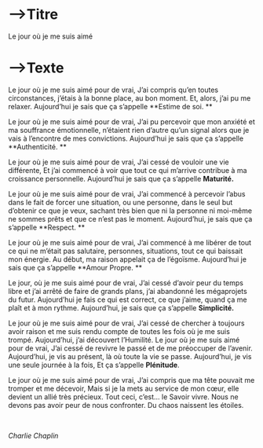 # -->Titre

Le jour où je me suis aimé



# -->Texte

Le jour où je me suis aimé pour de vrai, J’ai compris qu’en toutes circonstances, j’étais à la bonne place, au bon moment. Et, alors, j’ai pu me relaxer. Aujourd’hui je sais que ça s’appelle **Estime de soi. **

Le jour où je me suis aimé pour de vrai, J’ai pu percevoir que mon anxiété et ma souffrance émotionnelle, n’étaient rien d’autre qu’un signal alors que je vais à l’encontre de mes convictions. Aujourd’hui je sais que ça s’appelle **Authenticité. **

Le jour où je me suis aimé pour de vrai, J’ai cessé de vouloir une vie différente, Et j’ai commencé à voir que tout ce qui m’arrive contribue à ma croissance personnelle. Aujourd’hui je sais que ça s’appelle **Maturité.** 

Le jour où je me suis aimé pour de vrai, J’ai commencé à percevoir l’abus dans le fait de forcer une situation, ou une personne, dans le seul but d’obtenir ce que je veux, sachant très bien que ni la personne ni moi-même ne sommes prêts et que ce n’est pas le moment. Aujourd’hui, je sais que ça s’appelle **Respect. **

Le jour où je me suis aimé pour de vrai, J’ai commencé à me libérer de tout ce qui ne m’était pas salutaire, personnes, situations, tout ce qui baissait mon énergie. Au début, ma raison appelait ça de l’égoïsme. Aujourd’hui je sais que ça s’appelle **Amour Propre. **

Le jour, où je me suis aimé pour de vrai, J’ai cessé d’avoir peur du temps libre et j’ai arrêté de faire de grands plans, j’ai abandonné les mégaprojets du futur. Aujourd’hui je fais ce qui est correct, ce que j’aime, quand ça me plaît et à mon rythme. Aujourd’hui, je sais que ça s’appelle **Simplicité.** 

Le jour où je me suis aimé pour de vrai, J’ai cessé de chercher à toujours avoir raison et me suis rendu compte de toutes les fois où je me suis trompé. Aujourd’hui, j’ai découvert l’Humilité. Le jour où je me suis aimé pour de vrai, J’ai cessé de revivre le passé et de me préoccuper de l’avenir. Aujourd’hui, je vis au présent, là où toute la vie se passe. Aujourd’hui, je vis une seule journée à la fois, Et ça s’appelle **Plénitude**. 

 Le jour où je me suis aimé pour de vrai, J’ai compris que ma tête pouvait me tromper et me décevoir, Mais si je la mets au service de mon cœur, elle devient un allié très précieux. Tout ceci, c’est… le Savoir vivre. Nous ne devons pas avoir peur de nous confronter. Du chaos naissent les étoiles. 

<br>

*Charlie Chaplin*




